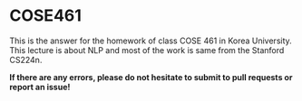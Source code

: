 # COSE461
This is the answer for the homework of class COSE 461 in Korea University. This lecture is about NLP and most of the work is same from the Stanford CS224n.

**If there are any errors, please do not hesitate to submit to pull requests or report an issue!**
